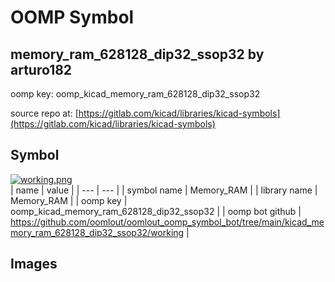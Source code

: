 # OOMP Symbol  
## memory_ram_628128_dip32_ssop32  by arturo182  
  
oomp key: oomp_kicad_memory_ram_628128_dip32_ssop32  
  
source repo at: [https://gitlab.com/kicad/libraries/kicad-symbols](https://gitlab.com/kicad/libraries/kicad-symbols)  
## Symbol  
  
[![working.png](working_600.png)](working.png)  
| name | value | 
| --- | --- | 
| symbol name | Memory_RAM | 
| library name | Memory_RAM | 
| oomp key | oomp_kicad_memory_ram_628128_dip32_ssop32 | 
| oomp bot github | https://github.com/oomlout/oomlout_oomp_symbol_bot/tree/main/kicad_memory_ram_628128_dip32_ssop32/working | 
## Images  
